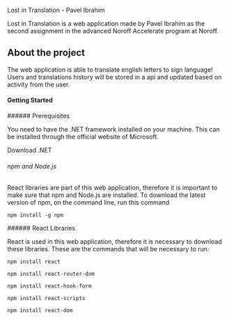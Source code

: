 Lost in Translation - Pavel Ibrahim

Lost in Translation is a web application made by Pavel Ibrahim as the second assignment in the advanced Noroff Accelerate program at Noroff.

## About the project

The web application is able to translate english letters to sign language! Users and translations history will be stored in a api and updated based on activity from the user.

#### Getting Started

###### Prerequisites

You need to have the .NET framework installed on your machine. This can be installed through the official website of Microsoft.

Download .NET

###### npm and Node.js

React libraries are part of this web application, therefore it is important to make sure that npm and Node.js are installed. To download the latest version of npm, on the command line, run this command

`npm install -g npm`

###### React Libraries

React is used in this web application, therefore it is necessary to download these libraries. These are the commands that will be necessary to run:

`npm install react`

`npm install react-router-dom`

`npm install react-hook-form`

`npm install react-scripts`

`npm install react-dom`
